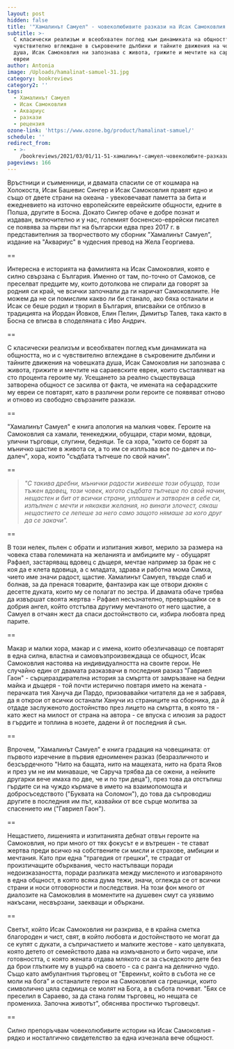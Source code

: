 ```yaml
---
layout: post
hidden: false
title: '"Хамалинът Самуел" - човеколюбивите разкази на Исак Самоковлия'
subtitle: >-
  С класически реализъм и всеобхватен поглед към динамиката на общността, но и с
  чувствително вглеждане в съкровените дълбини и тайните движения на човешката
  душа, Исак Самоковлия ни запознава с живота, грижите и мечтите на сараевските
  евреи
author: Antonia
image: /Uploads/hamalinat-samuel-31.jpg
category: bookreviews
category2: ''
tags:
  - Хамалинът Самуел
  - Исак Самоковлия
  - Аквариус
  - разкази
  - рецензия
ozone-link: 'https://www.ozone.bg/product/hamalinat-samuel/'
schedule: ''
redirect_from:
  - >-
    /bookreviews/2021/03/01/11-51-хамалинът-самуел-човеколюбите-разкази-на-исак-самоковлия
pageviews: 166
---
```

Връстници и съименници, и двамата спасили се от кошмара на Холокоста, Исак Башевис Сингер и Исак Самоковлия правят едно и също от двете страни на океана - увековечават паметта за бита и ежедневието на източно европейските еврейските общности, едните в Полша, другите в Босна. Докато Сингер обаче е добре познат и издаван, включително и у нас, големият босненско-еврейски писател се появява за първи път на български едва през 2017 г. в представителния за творчеството му сборник "Хамалинът Самуел", издание на "Аквариус" в чудесния превод на Жела Георгиева. 

\==

Интересна е историята на фамилията на Исак Самоковлия, която е силно свързана с България. Именно от там, по-точно от Самоков, се преселват предците му, които дотолкова не спирали да говорят за родния си край, че всички започнали да ги наричат Самоковлиите. Не можем да не си помислим какво ли би станало, ако бяха останали и Исак се беше родил и творил в България, вписвайки се отблизо в традицията на Йордан Йовков, Елин Пелин, Димитър Талев, така както в Босна се вписва в споделяната с Иво Андрич.  

\==

С класически реализъм и всеобхватен поглед към динамиката на общността, но и с чувствително вглеждане в съкровените дълбини и тайните движения на човешката душа, Исак Самоковлия ни запознава с живота, грижите и мечтите на сараевските евреи, които съставляват на сто процента героите му. Усещането за реално съществуваща затворена общност се засилва от факта, че имената на сефарадските му евреи се повтарят, като в различни роли героите се появяват отново и отново из свободно свързаните разкази. 

\==

"Хамалинът Самуел" е книга апология на малкия човек. Героите на Самоковлия са хамали, тенекеджии, обущари, стари моми, вдовци, улични търговци, слугини, бедняци. Те са хора, "които се борят за мъничко щастие в живота си, а то им се изплъзва все по-далеч и по-далеч", хора, които "съдбата тъпчеше по свой начин".

\==

> *"С такива дребни, мънички радости живееше този обущар, този тъжен вдовец, този човек, когото съдбата тъпчеше по свой начин, нещастен и бит от всички страни, уплашен и затворен в себе си, изпълнен с мечти и някакви желания, но винаги злочест, сякаш нещастието се лепеше за него само защото нямаше за кого друг да се закачи".*

\==

В този нелек, пълен с обрати и изпитания живот, мерило за размера на човека става големината на желанията и амбициите му - обущарят Рафаел, застаряващ вдовец с дъщеря, мечтае например за брак не с коя да е клета вдовица, а с младата, здрава и работна мома Симха, чието име значи радост, щастие. Хамалинът Самуел, твърде слаб и болнав, за да пренася товарите, фантазира как ще отвори дюкян с десетте дуката, които му се полагат по зестра. И двамата обаче трябва да извършат своята жертва - Рафаел несъзнателно, превръщайки се в добрия ангел, който отстъпва другиму мечтаното от него щастие, а Самуел в отчаян жест да спаси достойнството си, избира любовта пред парите. 

\==

Макар и малки хора, макар и с имена, които обезличаващо се повтарят в една силна, властна и самовъзпроизвеждаща се общност, Исак Самоковлия настоява на индивидуалността на своите герои. Не случайно един от двамата разказвачи в последния разказ "Гавриел Гаон" - сърцераздирателна история за смъртта от замръзване на бедни майка и дъщеря - той почти истерично повтаря името на жената - перачката тия Хануча ди Пардо, призовавайки читателя да не я забравя, да я открои от всички останали Ханучи из страниците на сборника, да й отдаде заслуженото достойнство през лицето на смъртта, в която тя - като жест на милост от страна на автора - се впуска с илюзия за радост в гърдите и топлина в нозете, дадени й от последния й сън. 

\==

Впрочем, "Хамалинът Самуел" е книга градация на човещината: от първото изречение в първия едноименен разказ (безразличното и безсърдечното "Нито на бащата, нито на мащехата, нито на брата Яков и през ум не им минаваше, че Саруча трябва да се ожени, а нейните другарки вече имаха по две, че и по три деца"), през това да отстъпиш гърдите си на чуждо кърмаче в името на взаимопомощта и добросъседството ("Буквата на Соломон"), до това да съпроводиш другите в последния им път, казвайки от все сърце молитва за спасението им ("Гавриел Гаон"). 

\==

Нещастието, лишенията и изпитанията дебнат отвън героите на Самоковлия, но при много от тях фокусът е и вътрешен - те стават жертва преди всичко на собствените си мисли и страхове, амбиции и мечтания. Като при една "трагедия от грешки", те страдат от произтичащите обърквания, често настъпващи поради недоизказаността, поради разликата между мисленото и изговаряното в една общност, в която всяка дума тежи, значи, оглежда се от всички страни и носи отговорности и последствия. На този фон много от диалозите на Самоковлия в моментите на душевен смут са уязвимо накъсани, несвързани, заекващи и объркани. 

\==

Светът, който Исак Самоковлия ни разкрива, е в крайна сметка благороден и чист, свят, в който любовта и достойнството не могат да се купят с дукати, а съпричастието и малките жестове - като целувката, която детето от семейството дава на измъчваното и бито чираче, или готовността, с която жената отдава млякото си за съседското дете без да брои глътките му в ущърб на своето - са с ранга на делнично чудо. Също като амбулантния търговец от "Евреинът, който в събота не се моли на бога" и останалите герои на Самоковлия са грешници, които символично цяла седмица се молят на Бога, а в събота почиват. "Бях се преселил в Сараево, за да стана голям търговец, но нещата се промениха. Започна животът", обяснява простичко търговецът.

\==

Силно препоръчвам човеколюбивите истории на Исак Самоковлия - рядко и носталгично свидетелство за една изчезнала вече общност.